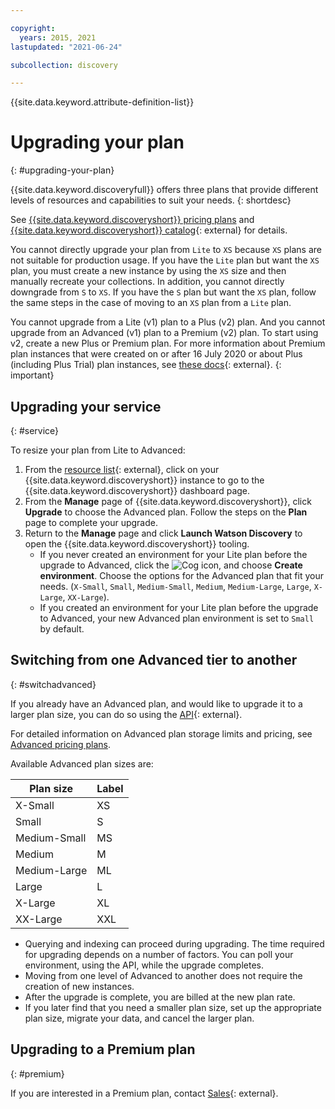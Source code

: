 ```yaml
---

copyright:
  years: 2015, 2021
lastupdated: "2021-06-24"

subcollection: discovery

---
```


{{site.data.keyword.attribute-definition-list}}

# Upgrading your plan
{: #upgrading-your-plan}

{{site.data.keyword.discoveryfull}} offers three plans that provide different levels of resources and capabilities to suit your needs.
{: shortdesc}

See [{{site.data.keyword.discoveryshort}} pricing plans](/docs/discovery?topic=discovery-discovery-pricing-plans) and [{{site.data.keyword.discoveryshort}} catalog](https://cloud.ibm.com/catalog/services/discovery){: external} for details.

You cannot directly upgrade your plan from `Lite` to `XS` because `XS` plans are not suitable for production usage. If you have the `Lite` plan but want the `XS` plan, you must create a new instance by using the `XS` size and then manually recreate your collections. In addition, you cannot directly downgrade from `S` to `XS`. If you have the `S` plan but want the `XS` plan, follow the same steps in the case of moving to an `XS` plan from a `Lite` plan.

You cannot upgrade from a Lite (v1) plan to a Plus (v2) plan. And you cannot upgrade from an Advanced (v1) plan to a Premium (v2) plan. To start using v2, create a new Plus or Premium plan. For more information about Premium plan instances that were created on or after 16 July 2020 or about Plus (including Plus Trial) plan instances, see [these docs](/docs/discovery-data?topic=discovery-data-upgrade){: external}.
{: important}

## Upgrading your service
{: #service}

To resize your plan from Lite to Advanced:

1. From the [resource list](https://{DomainName}/resources/){: external}, click on your {{site.data.keyword.discoveryshort}} instance to go to the {{site.data.keyword.discoveryshort}} dashboard page.
1. From the **Manage** page of {{site.data.keyword.discoveryshort}}, click **Upgrade** to choose the Advanced plan. Follow the steps on the **Plan** page to complete your upgrade.
1. Return to the **Manage** page and click **Launch Watson Discovery** to open the {{site.data.keyword.discoveryshort}} tooling.
   - If you never created an environment for your Lite plan before the upgrade to Advanced, click the ![Cog](images/icon_settings.png) icon, and choose **Create environment**. Choose the options for the Advanced plan that fit your needs.  (`X-Small`, `Small`, `Medium-Small`, `Medium`, `Medium-Large`, `Large`, `X-Large`, `XX-Large`).
   - If you created an environment for your Lite plan before the upgrade to Advanced, your new Advanced plan environment is set to `Small` by default.

## Switching from one Advanced tier to another
{: #switchadvanced} 

If you already have an Advanced plan, and would like to upgrade it to a larger plan size, you can do so using the [API](https://{DomainName}/apidocs/discovery#updateenvironment){: external}. 

For detailed information on Advanced plan storage limits and pricing, see [Advanced pricing plans](/docs/discovery?topic=discovery-discovery-pricing-plans#advanced).

Available Advanced plan sizes are: 

Plan size | Label  
--------- | ------ 
X-Small | XS 
Small | S 
Medium-Small | MS 
Medium | M 
Medium-Large | ML 
Large | L
X-Large | XL 
XX-Large | XXL 

- Querying and indexing can proceed during upgrading. The time required for upgrading depends on a number of factors. You can poll your environment, using the API, while the upgrade completes.
- Moving from one level of Advanced to another does not require the creation of new instances.
- After the upgrade is complete, you are billed at the new plan rate.
- If you later find that you need a smaller plan size, set up the appropriate plan size, migrate your data, and cancel the larger plan.

## Upgrading to a Premium plan
{: #premium}

If you are interested in a Premium plan, contact [Sales](https://ibm.biz/contact-wdc-premium){: external}.  
